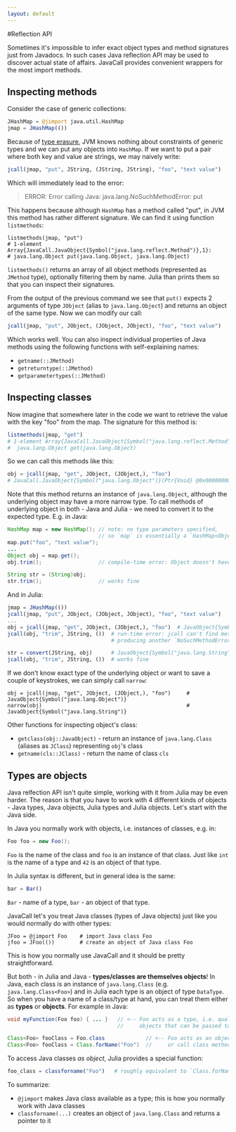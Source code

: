 ```yaml
---
layout: default
---
```


#Reflection API

Sometimes it's impossible to infer exact object types and method signatures just from Javadocs. In such cases Java reflection API may be used to discover actual state of affairs. JavaCall provides convenient wrappers for the most import methods.

## Inspecting methods

Consider the case of generic collections:

```julia
JHashMap = @jimport java.util.HashMap
jmap = JHashMap(())
```
Because of [type erasure][1], JVM knows nothing about constraints of generic types and we can put any objects into `HashMap`. If we want to put a pair where both key and value are strings, we may naively write:

```julia
jcall(jmap, "put", JString, (JString, JString), "foo", "text value")
```

Which will immediately lead to the error:

> ERROR: Error calling Java: java.lang.NoSuchMethodError: put

This happens because although `HashMap` has a method called "put", in JVM this method has rather different signature. We can find it using function `listmethods`:

```
listmethods(jmap, "put")
# 1-element Array{JavaCall.JavaObject{Symbol("java.lang.reflect.Method")},1}:
# java.lang.Object put(java.lang.Object, java.lang.Object)
```

`listmethods()` returns an array of all object methods (represented as `JMethod` type), optionally filtering them by name. Julia than prints them so that you can inspect their signatures.

From the output of the previous command we see that `put()` expects 2 arguments of type `JObject` (alias to `java.lang.Object`) and returns an object of the same type. Now we can modify our call:


```julia
jcall(jmap, "put", JObject, (JObject, JObject), "foo", "text value")
```

Which works well. You can also inspect individual properties of Java methods using the following functions with self-explaining names:

 * `getname(::JMethod)`
 * `getreturntype(::JMethod)`
 * `getparametertypes(::JMethod)`


## Inspecting classes

Now imagine that somewhere later in the code we want to retrieve the value with the key "foo" from the map. The signature for this method is:

```julia
listmethods(jmap, "get")
# 1-element Array{JavaCall.JavaObject{Symbol("java.lang.reflect.Method")},1}:
#  java.lang.Object get(java.lang.Object)
```
So we can call this methods like this:

```julia
obj = jcall(jmap, "get", JObject, (JObject,), "foo")
# JavaCall.JavaObject{Symbol("java.lang.Object")}(Ptr{Void} @0x0000000000000000)
```
Note that this method returns an instance of `java.lang.Object`, although the underlying object may have a more narrow type. To call methods of underlying object in both - Java and Julia - we need to convert it to the expected type. E.g. in Java:

```java
HashMap map = new HashMap(); // note: no type parameters specified,
                             // so `map` is essentially a `HashMap<Object, Object>`
map.put("foo", "text value");
...
Object obj = map.get();
obj.trim();                  // compile-time error: Object doesn't have a method `trim()`

String str = (String)obj;
str.trim();                  // works fine
```
And in Julia:

```julia
jmap = JHashMap(())
jcall(jmap, "put", JObject, (JObject, JObject), "foo", "text value")
...
obj = jcall(jmap, "get", JObject, (JObject,), "foo")  # JavaObject{Symbol("java.lang.Object")}
jcall(obj, "trim", JString, ())  # run-time error: jcall can't find method `trim()` in `java.lang.Object`,
                                 # producing another `NoSuchMethodError`

str = convert(JString, obj)      # JavaObject{Symbol("java.lang.String")}
jcall(obj, "trim", JString, ())  # works fine
```

If we don't know exact type of the underlying object or want to save a couple of keystrokes, we can simply call `narrow`:

```
obj = jcall(jmap, "get", JObject, (JObject,), "foo")     # JavaObject{Symbol("java.lang.Object")}
narrow(obj)                                              # JavaObject{Symbol("java.lang.String")}
```

Other functions for inspecting object's class:

 * `getclass(obj::JavaObject)` - return an instance of `java.lang.Class` (aliases as `JClass`) representing `obj`'s class
 * `getname(cls::JClass)` - return the name of class `cls`


## Types are objects

Java relfection API isn't quite simple, working with it from Julia may be even harder. The reason is that you have to work with 4 different kinds of objects - Java types, Java objects, Julia types and Julia objects. Let's start with the Java side. 

In Java you normally work with objects, i.e. instances of classes, e.g. in:

```java
Foo foo = new Foo();
```
`Foo` is the name of the class and `foo` is an instance of that class. Just like `int` is the name of a type and `42` is an object of that type. 

In Julia syntax is different, but in general idea is the same:

```julia
bar = Bar()
```
`Bar` - name of a type, `bar` - an object of that type. 

JavaCall let's you treat Java classes (types of Java objects) just like you would normally do with other types:

```
JFoo = @jimport Foo    # import Java class Foo
jfoo = JFoo(())        # create an object of Java class Foo
```
This is how you normally use JavaCall and it should be pretty straightforward.

But both - in Julia and Java - **types/classes are themselves objects**! In Java, each class is an instance of `java.lang.Class` (e.g. `java.lang.Class<Foo>`) and in Julia each type is an object of type `DataType`. So when you have a name of a class/type at hand, you can treat them either as **types** or **objects**. For example in Java: 

```java
void myFunction(Foo foo) { ... }   // <-- Foo acts as a type, i.e. qualifier of
                                   //     objects that can be passed to the function

Class<Foo> fooClass = Foo.class             // <-- Foo acts as an object. You can create an instance of that class
Class<Foo> fooClass = Class.forName("Foo")  //     or call class methods (as opposed to instance methods) 
```

To access Java classes _as object_, Julia provides a special function:

```julia
foo_class = classforname("Foo")   # roughly equivalent to `Class.forName("Foo")` in Java
```

To summarize: 

 * `@jimport` makes Java class available as a type; this is how you normally work with Java classes
 * `classforname(...)` creates an object of `java.lang.Class` and returns a pointer to it







[1]: https://stackoverflow.com/questions/339699/java-generics-type-erasure-when-and-what-happens